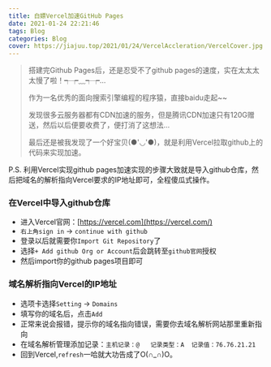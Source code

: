 ```yaml
---
title: 白嫖Vercel加速GitHub Pages
date: 2021-01-24 22:21:46
tags: Blog
categories: Blog
cover: https://jiajuu.top/2021/01/24/VercelAccleration/VercelCover.jpg
---
```




> 搭建完Github Pages后，还是忍受不了github pages的速度，实在太太太太慢了啦！┭┮﹏┭┮...
>
> 作为一名优秀的面向搜索引擎编程的程序猿，直接baidu走起~~
>
> 发现很多云服务器都有CDN加速的服务，但是腾讯CDN加速只有120G赠送，然后以后便要收费了，便打消了这想法...
>
> 最后还是被我发现了一个好宝贝(●'◡'●)，就是利用Vercel拉取github上的代码来实现加速。



P.S.	利用Vercel实现github pages加速实现的步骤大致就是导入github仓库，然后把域名的解析指向Vercel要求的IP地址即可，全程傻瓜式操作。



### 在Vercel中导入github仓库

- 进入Vercel官网：[https://vercel.com](https://vercel.com/)
- `右上角sign in` 	->	`continue with github`
- 登录以后就需要你`Import Git Repository`了
- 选择`+ Add github Org or Account`后会跳转至`github官网`授权
- 然后import你的github pages项目即可



### 域名解析指向Vercel的IP地址

- 选项卡选择`Setting`	->	`Domains`
- 填写你的域名后，点击`Add`
- 正常来说会报错，提示你的域名指向错误，需要你去域名解析网站那里重新指向
- 在域名解析管理添加记录：`主机记录：@ 	记录类型：A 	记录值：76.76.21.21`
- 回到Vercel,`refresh`一哈就大功告成了O(∩_∩)O。